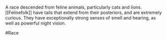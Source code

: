 A race descended from feline animals, particularly cats and lions.  
<span class="races">[[Felinefolk]]</span> have tails that extend from their posteriors, and are extremely curious.
They have exceptionally strong senses of smell and hearing, as well as powerful night vision.

#Race